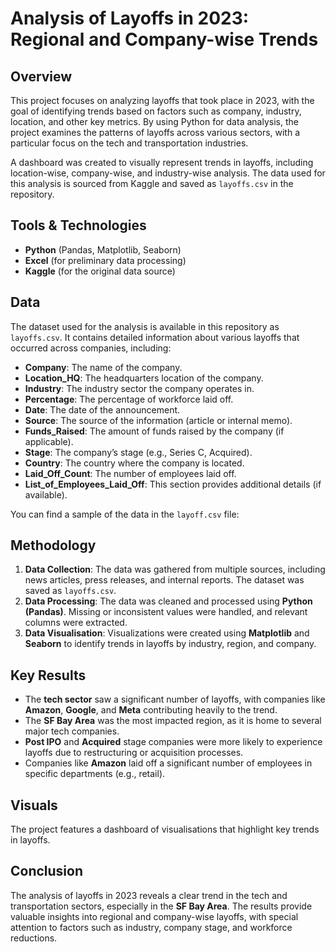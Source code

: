 # Analysis of Layoffs in 2023: Regional and Company-wise Trends

## Overview
This project focuses on analyzing layoffs that took place in 2023, with the goal of identifying trends based on factors such as company, industry, location, and other key metrics. By using Python for data analysis, the project examines the patterns of layoffs across various sectors, with a particular focus on the tech and transportation industries.

A dashboard was created to visually represent trends in layoffs, including location-wise, company-wise, and industry-wise analysis. The data used for this analysis is sourced from Kaggle and saved as `layoffs.csv` in the repository.

## Tools & Technologies
- **Python** (Pandas, Matplotlib, Seaborn)
- **Excel** (for preliminary data processing)
- **Kaggle** (for the original data source)

## Data
The dataset used for the analysis is available in this repository as `layoffs.csv`. It contains detailed information about various layoffs that occurred across companies, including:
- **Company**: The name of the company.
- **Location_HQ**: The headquarters location of the company.
- **Industry**: The industry sector the company operates in.
- **Percentage**: The percentage of workforce laid off.
- **Date**: The date of the announcement.
- **Source**: The source of the information (article or internal memo).
- **Funds_Raised**: The amount of funds raised by the company (if applicable).
- **Stage**: The company’s stage (e.g., Series C, Acquired).
- **Country**: The country where the company is located.
- **Laid_Off_Count**: The number of employees laid off.
- **List_of_Employees_Laid_Off**: This section provides additional details (if available).

You can find a sample of the data in the `layoff.csv` file:

## Methodology
1. **Data Collection**: The data was gathered from multiple sources, including news articles, press releases, and internal reports. The dataset was saved as `layoffs.csv`.
2. **Data Processing**: The data was cleaned and processed using **Python (Pandas)**. Missing or inconsistent values were handled, and relevant columns were extracted.
3. **Data Visualisation**: Visualizations were created using **Matplotlib** and **Seaborn** to identify trends in layoffs by industry, region, and company.

## Key Results
- The **tech sector** saw a significant number of layoffs, with companies like **Amazon**, **Google**, and **Meta** contributing heavily to the trend.
- The **SF Bay Area** was the most impacted region, as it is home to several major tech companies.
- **Post IPO** and **Acquired** stage companies were more likely to experience layoffs due to restructuring or acquisition processes.
- Companies like **Amazon** laid off a significant number of employees in specific departments (e.g., retail).

## Visuals
The project features a dashboard of visualisations that highlight key trends in layoffs. 

## Conclusion
The analysis of layoffs in 2023 reveals a clear trend in the tech and transportation sectors, especially in the **SF Bay Area**. The results provide valuable insights into regional and company-wise layoffs, with special attention to factors such as industry, company stage, and workforce reductions.
